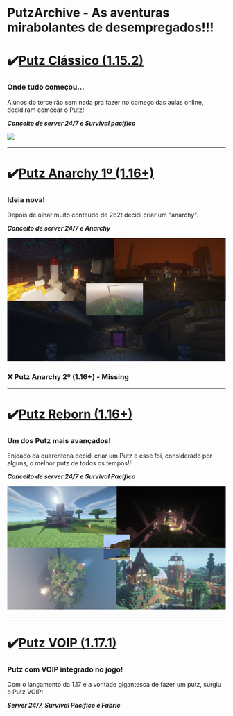 # PutzArchive - As aventuras mirabolantes de desempregados!!!
  
 # ✔️[Putz Clássico (1.15.2)](https://www.mediafire.com/file/qs7onfl3hd8lzax/PutzCraftClassic.rar/file)
   ### Onde tudo começou...
     
   Alunos do terceirão sem nada pra fazer no começo das aulas online, decidiram começar o Putz!
   
   ***Conceito de server 24/7 e Survival pacifico***
     
   <img src="https://github.com/koidfas/PutzArchive/blob/main/Prints%20Clássico/PutzClassic.png">
    
  ---
  
  # ✔️[Putz Anarchy 1º (1.16+)](https://www.mediafire.com/file/curcbih7ivcpqcj/PutzCraftAnarchy1.rar/file)
   ### Ideia nova!
   
   Depois de olhar muito conteudo de 2b2t decidi criar um "anarchy".
  
   ***Conceito de server 24/7 e Anarchy***
   
   <img src="https://github.com/koidfas/PutzArchive/blob/main/Fotos%20Anarchy/PutzAnarchy.png">
   
 ### ❌ Putz Anarchy 2º (1.16+) - Missing
  
  ---
  
  # ✔️[Putz Reborn (1.16+)](https://www.mediafire.com/file/rhfz1x1mdt7lsfb/PutzCraftReborn.rar/file)
### Um dos Putz mais avançados!

Enjoado da quarentena decidi criar um Putz e esse foi, considerado por alguns, o melhor putz de todos os tempos!!!

***Conceito de server 24/7 e Survival Pacifico***

<img src="https://github.com/koidfas/PutzArchive/blob/main/Prints%20Reborn/PutzCrafrReborn.png">
  
  ---

# ✔️[Putz VOIP (1.17.1)](https://www.mediafire.com/file/1d1gl7djn174cjr/PutzVOIP.rar/file)
### Putz com VOIP integrado no jogo!

Com o lançamento da 1.17 e a vontade gigantesca de fazer um putz, surgiu o Putz VOIP!

***Server 24/7, Survival Pacifico e Fabric***


